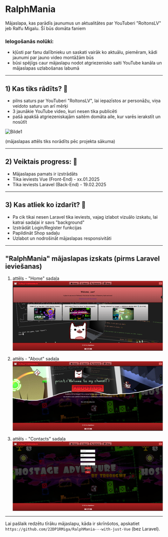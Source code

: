 # RalphMania
Mājaslapa, kas parādīs jaunumus un aktualitātes par YouTuberi "RoltonsLV" jeb Ralfu Migalu. Šī būs domāta faniem

### Ielogošanās nolūki:
- kļūsti par fanu dalībnieku un saskati vairāk ko aktuālu, piemēram, kādi jaunumi par jauno video montāžām būs
- būsi spējīgs caur mājaslapu nodot atgriezenisko saiti YouTube kanāla un mājaslapas uzlabošanas labumā

---
## 1) Kas tiks rādīts? 👀
- pilns saturs par YouTuberi "RoltonsLV", lai iepazīstos ar personāžu, viņa veidoto saturu un arī mērķi
- 3 jaunākie YouTube video, kuri nesen tika publicēti
- pašā apakšā atgriezeniskajām saitēm domāta aile, kur varēs ierakstīt un nosūtīt

![Bilde1](https://i.ytimg.com/vi/K8KDiSF5qsg/hq720.jpg?sqp=-oaymwEhCK4FEIIDSFryq4qpAxMIARUAAAAAGAElAADIQj0AgKJD&rs=AOn4CLCvWbqwSbTBZEzqEShYwKUuZiHfCA)

(mājaslapas attēls tiks norādīts pēc projekta sākuma)

---
## 2) Veiktais progress: 💪
- Mājaslapas pamats ir izstrādāts
- Tika ieviests Vue (Front-End) - xx.01.2025
- Tika ieviests Laravel (Back-End) - 19.02.2025

---
## 3) Kas atliek ko izdarīt? 📝
- Pa cik tikai nesen Laravel tika ieviests, vajag izlabot vizuālo izskatu, lai katrai sadaļai ir savs "background"
- Izstrādāt Login/Register funkcijas
- Papildināt Shop sadaļu
- Uzlabot un nodrošināt mājaslapas responsivitāti
---
## "RalphMania" mājaslapas izskats (pirms Laravel ieviešanas)
1. attēls - "Home" sadaļa
![Bilde2](mania/public/img/HomePreview.PNG)

2. attēls - "About" sadaļa
![Bilde3](mania/public/img/AboutPreview.PNG)

3. attēls - "Contacts" sadaļa
![Bilde4](mania/public/img/ContactsPreview.PNG)
---
Lai pašlaik redzētu tīrāku mājaslapu, kāda ir skrīnšotos, apskatiet `https://github.com/22DP1RMiga/RalphMania---with-just-Vue` (bez Laravel).
